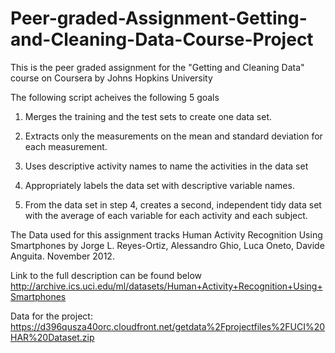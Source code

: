 # Peer-graded-Assignment-Getting-and-Cleaning-Data-Course-Project
This is the peer graded assignment for the "Getting and Cleaning Data" course on Coursera by Johns Hopkins University

The following script acheives the following 5 goals

  1) Merges the training and the test sets to create one data set.
  
  2) Extracts only the measurements on the mean and standard deviation for each measurement. 
  
  3) Uses descriptive activity names to name the activities in the data set
  
  4) Appropriately labels the data set with descriptive variable names. 
  
  5) From the data set in step 4, creates a second, independent tidy data set with the average of each variable for each 
     activity and each subject.
     
The Data used for this assignment tracks Human Activity Recognition Using Smartphones by 
Jorge L. Reyes-Ortiz, Alessandro Ghio, Luca Oneto, Davide Anguita. November 2012.

Link to the full description can be found below
http://archive.ics.uci.edu/ml/datasets/Human+Activity+Recognition+Using+Smartphones

Data for the project:
https://d396qusza40orc.cloudfront.net/getdata%2Fprojectfiles%2FUCI%20HAR%20Dataset.zip
